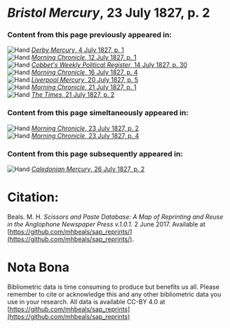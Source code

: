 # *Bristol Mercury*, 23 July 1827, p. 2  
  
### Content from this page previously appeared in:  
![Hand](http://scissorsandpaste.net/wp-content/uploads/2017/06/smallhandpointer.png) [*Derby Mercury*, 4 July 1827, p. 1](https://mhbeals.github.io/sap_html/Derby-Mercury/Derby-Mercury-4-July-1827-p-1)  
![Hand](http://scissorsandpaste.net/wp-content/uploads/2017/06/smallhandpointer.png) [*Morning Chronicle*, 12 July 1827, p. 1](https://mhbeals.github.io/sap_html/Morning-Chronicle/Morning-Chronicle-12-July-1827-p-1)  
![Hand](http://scissorsandpaste.net/wp-content/uploads/2017/06/smallhandpointer.png) [*Cobbet's Weekly Political Register*, 14 July 1827, p. 30](https://mhbeals.github.io/sap_html/Cobbet's-Weekly-Political-Register/Cobbet's-Weekly-Political-Register-14-July-1827-p-30)  
![Hand](http://scissorsandpaste.net/wp-content/uploads/2017/06/smallhandpointer.png) [*Morning Chronicle*, 16 July 1827, p. 4](https://mhbeals.github.io/sap_html/Morning-Chronicle/Morning-Chronicle-16-July-1827-p-4)  
![Hand](http://scissorsandpaste.net/wp-content/uploads/2017/06/smallhandpointer.png) [*Liverpool Mercury*, 20 July 1827, p. 5](https://mhbeals.github.io/sap_html/Liverpool-Mercury/Liverpool-Mercury-20-July-1827-p-5)  
![Hand](http://scissorsandpaste.net/wp-content/uploads/2017/06/smallhandpointer.png) [*Morning Chronicle*, 21 July 1827, p. 1](https://mhbeals.github.io/sap_html/Morning-Chronicle/Morning-Chronicle-21-July-1827-p-1)  
![Hand](http://scissorsandpaste.net/wp-content/uploads/2017/06/smallhandpointer.png) [*The Times*, 21 July 1827, p. 2](https://mhbeals.github.io/sap_html/The-Times/The-Times-21-July-1827-p-2)  
  
### Content from this page simeltaneously appeared in:  
![Hand](http://scissorsandpaste.net/wp-content/uploads/2017/06/smallhandpointer.png) [*Morning Chronicle*, 23 July 1827, p. 2](https://mhbeals.github.io/sap_html/Morning-Chronicle/Morning-Chronicle-23-July-1827-p-2)  
![Hand](http://scissorsandpaste.net/wp-content/uploads/2017/06/smallhandpointer.png) [*Morning Chronicle*, 23 July 1827, p. 4](https://mhbeals.github.io/sap_html/Morning-Chronicle/Morning-Chronicle-23-July-1827-p-4)  
  
### Content from this page subsequently appeared in:  
![Hand](http://scissorsandpaste.net/wp-content/uploads/2017/06/smallhandpointer.png) [*Caledonian Mercury*, 26 July 1827, p. 2](https://mhbeals.github.io/sap_html/Caledonian-Mercury/Caledonian-Mercury-26-July-1827-p-2)  


# Citation: 

Beals. M. H. *Scissors and Paste Database: A Map of Reprinting and Reuse in the Anglophone Newspaper Press v.1.0.1.* 2 June 2017. Available at [https://github.com/mhbeals/sap_reprints/](https://github.com/mhbeals/sap_reprints/). 

# Nota Bona

Bibliometric data is time consuming to produce but benefits us all. Please remember to cite or acknowledge this and any other bibliometric data you use in your research. All data is available CC-BY 4.0 at [https://github.com/mhbeals/sap_reprints](https://github.com/mhbeals/sap_reprints)